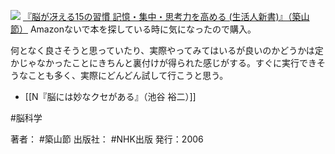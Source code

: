 [![](https://images-fe.ssl-images-amazon.com/images/I/41MzI6hWM-L._SL160_.jpg)](http://www.amazon.co.jp/exec/obidos/ASIN/4140882026/choiyaki81-22/ref=nosim)
[『脳が冴える15の習慣 記憶・集中・思考力を高める (生活人新書)』（築山 節）](http://www.amazon.co.jp/exec/obidos/ASIN/4140882026/choiyaki81-22/ref=nosim)
Amazonないで本を探している時に気になったので購入。

何となく良さそうと思っていたり、実際やってみてはいるが良いのかどうかは定かじゃなかったことにきちんと裏付けが得られた感じがする。すぐに実行できそうなことも多く、実際にどんどん試して行こうと思う。

- [[N『脳には妙なクセがある』（池谷 裕二）]]

#脳科学 

著者： #築山節 
出版社： #NHK出版 
発行：2006
